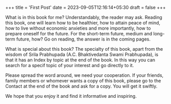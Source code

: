 +++
title = 'First Post'
date = 2023-09-05T12:16:14+05:30
draft = false
+++

 What is in this book for me? Understandably, the reader may ask. Reading this book, one will learn how to be healthier, how to attain peace of mind, how to live without economic anxieties and more importantly, how to prepare oneself for the future. For the short-term future, medium and long-term future, how? Go on reading, the answer is in the coming pages.

 What is special about this book? The specialty of this
 book, apart from the wisdom of Srila Prabhupada (A.C.
 Bhaktivedanta Swami Prabhupada), is that it has an Index
 by topic at the end of the book. In this way you can search
 for a specif topic of your interest and go directly to it.

  Please spread the word around, we need your cooperation. If your friends, family members or whomever wants a copy of this book, please go to the Contact at the end of the book and ask for a copy. You will get it swiftly.

 We hope that you enjoy it and find it informative and inspiring.